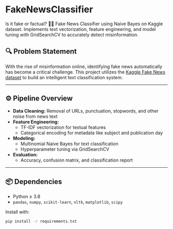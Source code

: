 # FakeNewsClassifier
Is it fake or factual? 🕵️‍♂️ Fake News Classifier using Naive Bayes on Kaggle dataset. Implements text vectorization, feature engineering, and model tuning with GridSearchCV to accurately detect misinformation.

## 🔍 Problem Statement

With the rise of misinformation online, identifying fake news automatically has become a critical challenge. This project utilizes the [Kaggle Fake News dataset](https://www.kaggle.com/datasets/clmentbisaillon/fake-and-real-news-dataset) to build an intelligent text classification system.

---

## ⚙️ Pipeline Overview

- **Data Cleaning:** Removal of URLs, punctuation, stopwords, and other noise from news text
- **Feature Engineering:**
  - TF-IDF vectorization for textual features
  - Categorical encoding for metadata like subject and publication day
- **Modeling:**
  - Multinomial Naive Bayes for text classification
  - Hyperparameter tuning via GridSearchCV
- **Evaluation:**
  - Accuracy, confusion matrix, and classification report

---

## 📦 Dependencies

- Python ≥ 3.8  
- `pandas`, `numpy`, `scikit-learn`, `nltk`, `matplotlib`, `scipy`

Install with:
```bash
pip install -r requirements.txt


